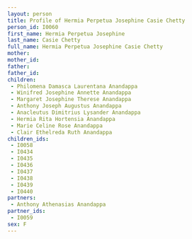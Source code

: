 ```yaml
---
layout: person
title: Profile of Hermia Perpetua Josephine Casie Chetty
person_id: I0060
first_name: Hermia Perpetua Josephine
last_name: Casie Chetty
full_name: Hermia Perpetua Josephine Casie Chetty
mother: 
mother_id: 
father: 
father_id: 
children:
 - Philomena Damasca Laurentana Anandappa
 - Winifred Josephine Annette Anandappa
 - Margaret Josephine Therese Anandappa
 - Anthony Joseph Augustus Anandappa
 - Anacleutus Dimitrius Lysander Anandappa
 - Hermia Rita Hortensia Anandappa
 - Marie Celine Rose Anandappa
 - Clair Ethelreda Ruth Anandappa
children_ids:
 - I0058
 - I0434
 - I0435
 - I0436
 - I0437
 - I0438
 - I0439
 - I0440
partners:
 - Anthony Athenasias Anandappa
partner_ids:
 - I0059
sex: F
---
```


